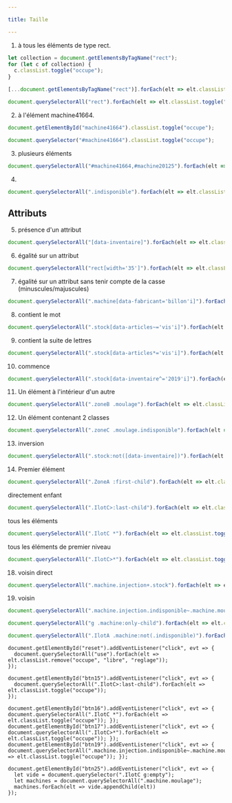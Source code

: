 ```yaml
---

title: Taille

---
```



 1. à tous les éléments de type rect.
    
```javascript
let collection = document.getElementsByTagName("rect");
for (let c of collection) {
  c.classList.toggle("occupe");
}
```

```javascript
[...document.getElementsByTagName("rect")].forEach(elt => elt.classList.toggle("occupe"));
```

```javascript
document.querySelectorAll("rect").forEach(elt => elt.classList.toggle("occupe"));
```
 
2. à l'élément machine41664.
   
```javascript
document.getElementById("machine41664").classList.toggle("occupe");
```

```javascript
document.querySelector("#machine41664").classList.toggle("occupe");
```
 

3. plusieurs éléments

```javascript
document.querySelectorAll("#machine41664,#machine20125").forEach(elt => elt.classList.toggle("occupe"));
```

4.

```javascript
document.querySelectorAll(".indisponible").forEach(elt => elt.classList.toggle("occupe"));
```

## Attributs

5. présence d'un attribut

```javascript
document.querySelectorAll("[data-inventaire]").forEach(elt => elt.classList.toggle("occupe"));
```

6. égalité sur un attribut

```javascript
document.querySelectorAll("rect[width='35']").forEach(elt => elt.classList.toggle("occupe"));
```

7. égalité sur un attribut sans tenir compte de la casse (minuscules/majuscules)

```javascript
document.querySelectorAll(".machine[data-fabricant='billon'i]").forEach(elt => elt.classList.toggle("occupe"));
```

8. contient le mot

```javascript
document.querySelectorAll(".stock[data-articles~='vis'i]").forEach(elt => elt.classList.toggle("occupe"));
```

9. contient la suite de lettres

```javascript
document.querySelectorAll(".stock[data-articles*='vis'i]").forEach(elt => elt.classList.toggle("occupe"));
```

10. commence

```javascript
document.querySelectorAll(".stock[data-inventaire^='2019'i]").forEach(elt => elt.classList.toggle("occupe"));
```

11. Un élément à l'intérieur d'un autre

```javascript
document.querySelectorAll(".zoneB .moulage").forEach(elt => elt.classList.toggle("occupe"));
```

12. Un élément contenant 2 classes

```javascript
document.querySelectorAll(".zoneC .moulage.indisponible").forEach(elt => elt.classList.toggle("occupe"));
```

13. inversion

```javascript
document.querySelectorAll(".stock:not([data-inventaire])").forEach(elt => elt.classList.toggle("occupe"));
```

14. Premier élément

```javascript
document.querySelectorAll(".ZoneA :first-child").forEach(elt => elt.classList.toggle("occupe"));
```
 

directement enfant

```javascript
document.querySelectorAll(".IlotC>:last-child").forEach(elt => elt.classList.toggle("occupe"));
```

tous les éléments

```javascript
document.querySelectorAll(".IlotC *").forEach(elt => elt.classList.toggle("occupe"));
```

tous les éléments de premier niveau

```javascript
document.querySelectorAll(".IlotC>*").forEach(elt => elt.classList.toggle("occupe"));
```

18. voisin direct

```javascript
document.querySelectorAll(".machine.injection+.stock").forEach(elt => elt.classList.toggle("occupe"));
```

19. voisin

```javascript
document.querySelectorAll(".machine.injection.indisponible~.machine.moulage").forEach(elt => elt.classList.toggle("occupe"));
```
  
```javascript
document.querySelectorAll("g .machine:only-child").forEach(elt => elt.classList.toggle("occupe"));
```

```javascript
document.querySelectorAll(".IlotA .machine:not(.indisponible)").forEach(elt => elt.classList.toggle("occupe"));
```


    document.getElementById("reset").addEventListener("click", evt => {
      document.querySelectorAll("use").forEach(elt => elt.classList.remove("occupe", "libre", "reglage"));
    });

    document.getElementById("btn15").addEventListener("click", evt => {
      document.querySelectorAll(".IlotC>:last-child").forEach(elt => elt.classList.toggle("occupe"));
    });

    document.getElementById("btn16").addEventListener("click", evt => { document.querySelectorAll(".IlotC *").forEach(elt => elt.classList.toggle("occupe")); });
    document.getElementById("btn17").addEventListener("click", evt => { document.querySelectorAll(".IlotC>*").forEach(elt => elt.classList.toggle("occupe")); });
    document.getElementById("btn19").addEventListener("click", evt => { document.querySelectorAll(".machine.injection.indisponible~.machine.moulage").forEach(elt => elt.classList.toggle("occupe")); });
        
    document.getElementById("btn25").addEventListener("click", evt => {
      let vide = document.querySelector(".IlotC g:empty");
      let machines = document.querySelectorAll(".machine.moulage");
      machines.forEach(elt => vide.appendChild(elt))
    });

  